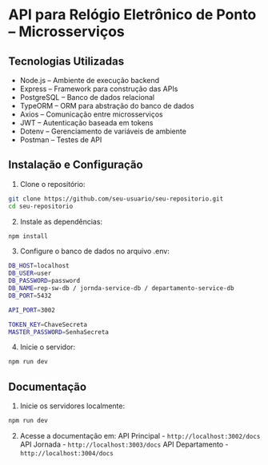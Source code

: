 # API para Relógio Eletrônico de Ponto – Microsserviços

## Tecnologias Utilizadas
- Node.js – Ambiente de execução backend
- Express – Framework para construção das APIs
- PostgreSQL – Banco de dados relacional
- TypeORM – ORM para abstração do banco de dados
- Axios – Comunicação entre microsserviços
- JWT – Autenticação baseada em tokens
- Dotenv – Gerenciamento de variáveis de ambiente
- Postman – Testes de API

## Instalação e Configuração
1. Clone o repositório:
```bash
git clone https://github.com/seu-usuario/seu-repositorio.git
cd seu-repositorio
```

2. Instale as dependências:
```bash
npm install
```

3. Configure o banco de dados no arquivo .env:
```bash
DB_HOST=localhost
DB_USER=user
DB_PASSWORD=password
DB_NAME=rep-sw-db / jornda-service-db / departamento-service-db
DB_PORT=5432

API_PORT=3002

TOKEN_KEY=ChaveSecreta
MASTER_PASSWORD=SenhaSecreta
```

4. Inicie o servidor:
```bash
npm run dev
```

## Documentação
1. Inicie os servidores localmente:
```bash
npm run dev
```
2. Acesse a documentação em: 
API Principal - `http://localhost:3002/docs`
API Jornada - `http://localhost:3003/docs`
API Departamento - `http://localhost:3004/docs`





